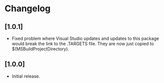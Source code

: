 # Changelog

## [1.0.1]
- Fixed problem where Visual Studio updates and updates to this package would break the link to the .TARGETS file. They are now just copied to $(MSBuildProjectDirectory).

## [1.0.0]
- Initial release.

